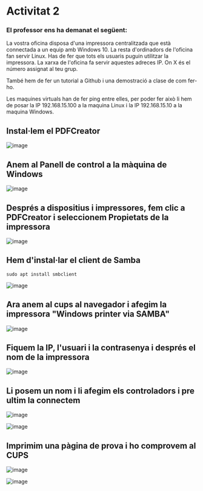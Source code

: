 # Activitat 2
### El professor ens ha demanat el següent: 
La vostra oficina disposa d'una impressora centralitzada que està connectada a un equip amb Windows 10. La resta d'ordinadors de l'oficina fan servir Linux. Has de fer que tots els usuaris puguin utilitzar la impressora. La xarxa de l'oficina fa servir aquestes adreces IP. On X és el número assignat al teu grup.

També hem de fer un tutorial a Github i una demostració a clase de com fer-ho.

Les maquines virtuals han de fer ping entre elles, per poder fer això li hem de posar la IP 192.168.15.100 a la maquina Linux i la IP 192.168.15.10 a la maquina Windows.

## Instal·lem el PDFCreator 

![image](https://github.com/user-attachments/assets/c9860407-a1c8-42ec-9b72-0fc9421f8600)

## Anem al Panell de control a la màquina de Windows

![image](https://github.com/user-attachments/assets/416b9a5a-cc84-4916-8f10-3cff6bf9e14b)

##  Després a dispositius i impressores, fem clic a PDFCreator i seleccionem Propietats de la impressora

![image](https://github.com/user-attachments/assets/96f7e5b5-75b0-4613-a150-c2c6cafd3d11)

## Hem d'instal·lar el client de Samba

```
sudo apt install smbclient
```

![image](https://github.com/user-attachments/assets/472317d1-2d2a-4d6c-a061-68f11e8d2303)

## Ara anem al cups al navegador i afegim la impressora "Windows printer via SAMBA"

![image](https://github.com/user-attachments/assets/3281c4d2-8bdb-4533-a273-740f65a705d5)

## Fiquem la IP, l'usuari i la contrasenya i després el nom de la impressora

![image](https://github.com/user-attachments/assets/107cfe8d-127d-49c1-b6cb-343488ec39f2)

## Li posem un nom i li afegim els controladors i pre ultim la connectem

![image](https://github.com/user-attachments/assets/7a8938bd-bef6-49e0-9e72-0c90f9568495)

![image](https://github.com/user-attachments/assets/5a1cec16-a8d0-42b8-860b-38ad5d366b30)

## Imprimim una pàgina de prova i ho comprovem al CUPS

![image](https://github.com/user-attachments/assets/ffbe1aea-d0ee-408e-a807-607bc30d1648)

![image](https://github.com/user-attachments/assets/2455d04d-eac2-4c71-877d-51472aa3d8e9)

